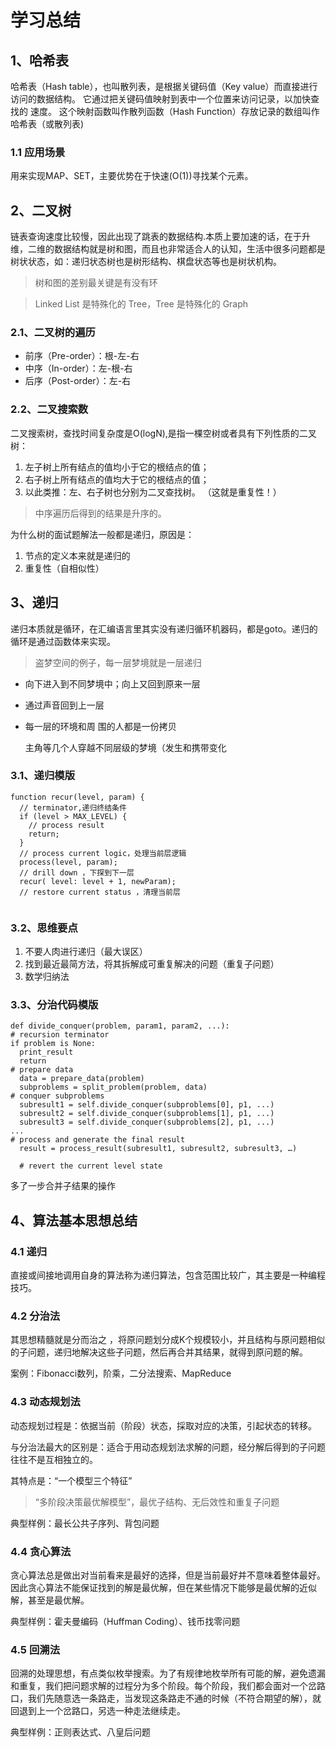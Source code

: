 # 学习总结
## 1、哈希表 
哈希表（Hash table），也叫散列表，是根据关键码值（Key value）而直接进行访问的数据结构。 它通过把关键码值映射到表中一个位置来访问记录，以加快查找的
速度。 这个映射函数叫作散列函数（Hash Function）存放记录的数组叫作哈希表（或散列表)

### 1.1 应用场景
用来实现MAP、SET，主要优势在于快速(O(1))寻找某个元素。

## 2、二叉树
链表查询速度比较慢，因此出现了跳表的数据结构.本质上要加速的话，在于升维，二维的数据结构就是树和图，而且也非常适合人的认知，生活中很多问题都是树状状态，如：递归状态树也是树形结构、棋盘状态等也是树状机构。
> 树和图的差别最关键是有没有环

> Linked List 是特殊化的 Tree，Tree 是特殊化的 Graph


### 2.1、二叉树的遍历
- 前序（Pre-order）：根-左-右
- 中序（In-order）：左-根-右
- 后序（Post-order）：左-右

### 2.2、二叉搜索数
二叉搜索树，查找时间复杂度是O(logN),是指一棵空树或者具有下列性质的二叉树： 
1. 左子树上所有结点的值均小于它的根结点的值； 
2. 右子树上所有结点的值均大于它的根结点的值； 
3. 以此类推：左、右子树也分别为二叉查找树。 （这就是重复性！）

> 中序遍历后得到的结果是升序的。

为什么树的面试题解法一般都是递归，原因是： 
1. 节点的定义本来就是递归的
2. 重复性（自相似性）

## 3、递归
递归本质就是循环，在汇编语言里其实没有递归循环机器码，都是goto。递归的循环是通过函数体来实现。

> 盗梦空间的例子，每一层梦境就是一层递归
- 向下进入到不同梦境中；向上又回到原来一层
- 通过声音回到上一层
- 每一层的环境和周 围的人都是一份拷贝 
    
    主角等几个人穿越不同层级的梦境（发生和携带变化

### 3.1、递归模版
```
function recur(level, param) { 
  // terminator,递归终结条件 
  if (level > MAX_LEVEL) { 
    // process result 
    return; 
  } 
  // process current logic，处理当前层逻辑 
  process(level, param); 
  // drill down ，下探到下一层
  recur( level: level + 1, newParam); 
  // restore current status ，清理当前层
  
```
### 3.2、思维要点
1. 不要人肉进行递归（最大误区）
2. 找到最近最简方法，将其拆解成可重复解决的问题（重复子问题）
3. 数学归纳法

### 3.3、分治代码模版
```
def divide_conquer(problem, param1, param2, ...): 
# recursion terminator 
if problem is None: 
  print_result 
  return 
# prepare data 
  data = prepare_data(problem) 
  subproblems = split_problem(problem, data) 
# conquer subproblems 
  subresult1 = self.divide_conquer(subproblems[0], p1, ...) 
  subresult2 = self.divide_conquer(subproblems[1], p1, ...) 
  subresult3 = self.divide_conquer(subproblems[2], p1, ...) 
...
# process and generate the final result 
  result = process_result(subresult1, subresult2, subresult3, …) 
  
  # revert the current level state
```
多了一步合并子结果的操作

## 4、算法基本思想总结
### 4.1 递归
直接或间接地调用自身的算法称为递归算法，包含范围比较广，其主要是一种编程技巧。

### 4.2 分治法
其思想精髓就是分而治之 ，将原问题划分成K个规模较小，并且结构与原问题相似的子问题，递归地解决这些子问题，然后再合并其结果，就得到原问题的解。

案例：Fibonacci数列，阶乘，二分法搜索、MapReduce

### 4.3 动态规划法
动态规划过程是：依据当前（阶段）状态，採取对应的决策，引起状态的转移。

与分治法最大的区别是：适合于用动态规划法求解的问题，经分解后得到的子问题往往不是互相独立的。

其特点是：“一个模型三个特征”
> “多阶段决策最优解模型”，最优子结构、无后效性和重复子问题

典型样例：最长公共子序列、背包问题

### 4.4 贪心算法
贪心算法总是做出对当前看来是最好的选择，但是当前最好并不意味着整体最好。因此贪心算法不能保证找到的解是最优解，但在某些情况下能够是最优解的近似解，甚至是最优解。

典型样例：霍夫曼编码（Huffman Coding）、钱币找零问题

### 4.5 回溯法
回溯的处理思想，有点类似枚举搜索。为了有规律地枚举所有可能的解，避免遗漏和重复，我们把问题求解的过程分为多个阶段。每个阶段，我们都会面对一个岔路口，我们先随意选一条路走，当发现这条路走不通的时候（不符合期望的解），就回退到上一个岔路口，另选一种走法继续走。

典型样例：正则表达式、八皇后问题



  

